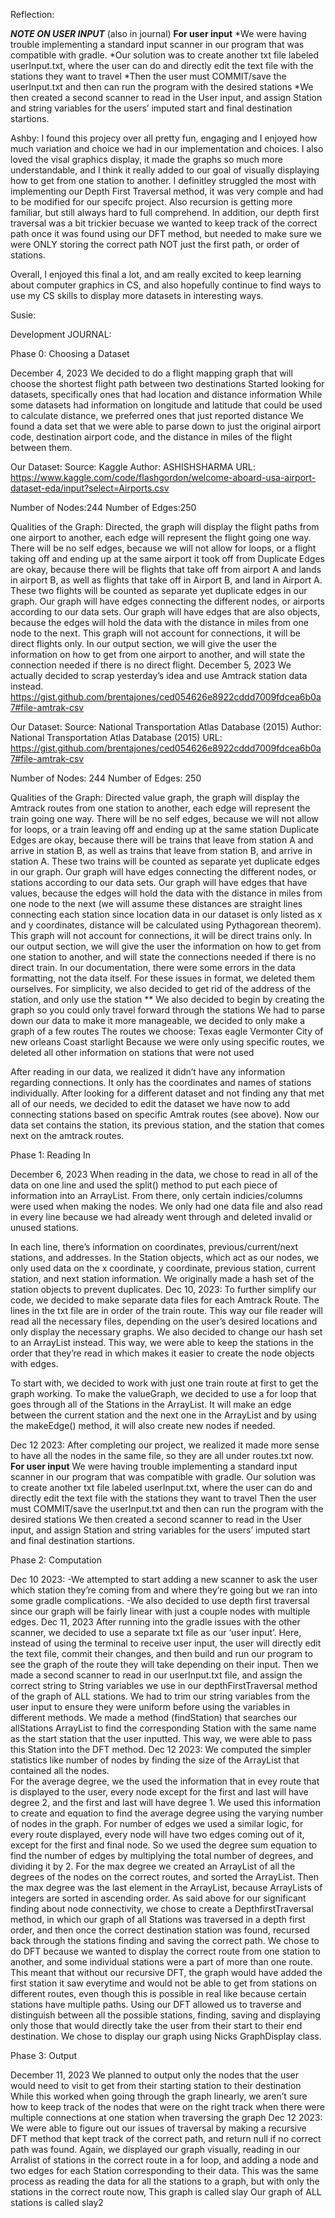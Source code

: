 Reflection:

***NOTE ON USER INPUT*** (also in journal)
****For user input****
*We were having trouble implementing a standard input scanner in our program that was compatible with gradle.
*Our solution was to create another txt file labeled userInput.txt, where the user can do and directly edit the text file with the stations they want to travel
*Then the user must COMMIT/save the userInput.txt and then can run the program with the desired stations
*We then created a second scanner to read in the User input, and assign Station and string variables for the users’ imputed start and final destination startions. 

Ashby:
I found this projecy over all pretty fun, engaging and I enjoyed how much variation and choice we had in our implementation and choices. I also loved the visal graphics display, it made the graphs so much more understandable, and I think it really added to our goal of visually displaying how to get from one station to another. I definitley struggled the most with implementing our Depth First Traversal method, it was very comple and had to be modified for our specifc project. Also recursion is getting more familiar, but still always hard to full comprehend. In addition, our depth first traversal was a bit trickier becuase we wanted to keep track of the correct path once it was found using our DFT method, but needed to make sure we were ONLY storing the correct path NOT just the first path, or order of stations.

Overall, I enjoyed this final a lot, and am really excited to keep learning about computer graphics in CS, and also hopefully continue to find ways to use my CS skills to display more datasets in interesting ways.

Susie:




Development JOURNAL:

Phase 0: Choosing a Dataset

December 4, 2023
We decided to do a flight mapping graph that will choose the shortest flight path between two destinations
Started looking for datasets, specifically ones that had location and distance information
While some datasets had information on longitude and latitude that could be used to calculate distance, we preferred ones that just reported distance
We found a data set that we were able to parse down to just the original airport code, destination airport code, and the distance in miles of the flight between them.

Our Dataset:
Source: Kaggle
Author: ASHISHSHARMA
URL: https://www.kaggle.com/code/flashgordon/welcome-aboard-usa-airport-dataset-eda/input?select=Airports.csv

Number of Nodes:244
Number of Edges:250

Qualities of the Graph:
Directed, the graph will display the flight paths from one airport to another, each edge will represent the flight going one way.
There will be no self edges, because we will not allow for loops, or a flight taking off and ending up at the same airport it took off from
Duplicate Edges are okay, because there will be flights that take off from airport A and lands in airport B, as well as flights that take off in Airport B, and land in Airport A. These two flights will be counted as separate yet duplicate edges in our graph.
Our graph will have edges connecting the different nodes, or airports according to our data sets. 
Our graph will have edges that are also objects, because the edges will hold the data with the distance in miles from one node to the next.
This graph will not account for connections, it will be direct flights only. In our output section, we will give the user the information on how to get from one airport to another, and will state the connection needed if there is no direct flight.
December 5, 2023
We actually decided to scrap yesterday’s idea and use Amtrack station data instead. https://gist.github.com/brentajones/ced054626e8922cddd7009fdcea6b0a7#file-amtrak-csv


Our Dataset:
Source: National Transportation Atlas Database (2015)
Author: National Transportation Atlas Database (2015)
URL: https://gist.github.com/brentajones/ced054626e8922cddd7009fdcea6b0a7#file-amtrak-csv

Number of Nodes: 244
Number of Edges: 250

Qualities of the Graph:
Directed value graph, the graph will display the Amtrack routes from one station to another, each edge will represent the train going one way.
There will be no self edges, because we will not allow for loops, or a train leaving off and ending up at the same station 
Duplicate Edges are okay, because there will be trains that leave from station A and arrive in station B, as well as trains that leave from station B, and arrive in station A. These two trains will be counted as separate yet duplicate edges in our graph.
Our graph will have edges connecting the different nodes, or stations according to our data sets. 
Our graph will have edges that have values, because the edges will hold the data with the distance in miles from one node to the next (we will assume these distances are straight lines connecting each station since location data in our dataset is only listed as x and y coordinates, distance will be calculated using Pythagorean theorem).
This graph will not account for connections, it will be direct trains only. In our output section, we will give the user the information on how to get from one station to another, and will state the connections needed if there is no direct train.
In our documentation, there were some errors in the data formatting, not the data itself. For these issues in format, we deleted them ourselves.
For simplicity, we also decided to get rid of the address of the station, and only use the station 
** We also decided to begin by creating the graph so you could only travel forward through the stations
We had to parse down our data to make it more manageable, we decided to only make a graph of a few routes
The routes we choose:
Texas eagle
Vermonter
City of new orleans
Coast starlight
Because we were only using specific routes, we deleted all other information on stations that were not used

After reading in our data, we realized it didn’t have any information regarding connections. It only has the coordinates and names of stations individually. After looking for a different dataset and not finding any that met all of our needs, we decided to edit the dataset we have now to add connecting stations based on specific Amtrak routes (see above).
Now our data set contains the station, its previous station, and the station that comes next on the amtrack routes. 

Phase 1: Reading In

December 6, 2023
When reading in the data, we chose to read in all of the data on one line and used the split() method to put each piece of information into an ArrayList. From there, only certain indicies/columns were used when making the nodes. We only had one data file and also read in every line because we had already went through and deleted invalid or unused stations. 

In each line, there’s information on coordinates, previous/current/next stations, and addresses. In the Station objects, which act as our nodes, we only used data on the x coordinate, y coordinate, previous station, current station, and next station information. We originally made a hash set of the station objects to prevent duplicates.
Dec 10, 2023:
To further simplify our code, we decided to make separate data files for each Amtrack Route. The lines in the txt file are in order of the train route. This way our file reader will read all the necessary files, depending on the user’s desired locations and only display the necessary graphs. We also decided to change our hash set to an ArrayList instead. This way, we were able to keep the stations in the order that they’re read in which makes it easier to create the node objects with edges. 

To start with, we decided to work with just one train route at first to get the graph working. To make the valueGraph, we decided to use a for loop that goes through all of the Stations in the ArrayList. It will make an edge between the current station and the next one in the ArrayList and by using the makeEdge() method, it will also create new nodes if needed. 

Dec 12 2023:
After completing our project, we realized it made more sense to have all the nodes in the same file, so they are all under routes.txt now.
****For user input****
We were having trouble implementing a standard input scanner in our program that was compatible with gradle.
Our solution was to create another txt file labeled userInput.txt, where the user can do and directly edit the text file with the stations they want to travel
Then the user must COMMIT/save the userInput.txt and then can run the program with the desired stations
We then created a second scanner to read in the User input, and assign Station and string variables for the users’ imputed start and final destination startions. 

Phase 2: Computation

Dec 10 2023:
-We attempted to start adding a new scanner to ask the user which station they’re coming from and where they’re going but we ran into some gradle complications. 
-We also decided to use depth first traversal since our graph will be fairly linear with just a couple nodes with multiple edges. 
Dec 11, 2023
After running into the gradle issues with the other scanner, we decided to use a separate txt file as our ‘user input’. Here, instead of using the terminal to receive user input, the user will directly edit the text file, commit their changes, and then build and run our program to see the graph of the route they will take depending on their input. 
Then we made a second scanner to read in our userInput.txt file, and assign the correct string to String variables we use in our depthFirstTraversal method of the graph of ALL stations.
We had to trim our string variables from the user input to ensure they were uniform before using the variables in different methods.
We made a method (findStation) that searches our allStations ArrayList to find the corresponding Station with the same name as the start station that the user inputted. This way, we were able to pass this Station into the DFT method.
Dec 12 2023:
We computed the simpler statistics like number of nodes by finding the size of the ArrayList that contained all the nodes.  
For the average degree, we the used the information that in evey route that is displayed to the user, every node except for the first and last will have degree 2, and the first and last will have degree 1. We used this information to create and equation to find the average degree using the varying number of nodes in the graph.
For number of edges we used a similar logic, for every route displayed, every node will have two edges coming out of it, except for the first and final node. So we used the degree sum equation to find the number of edges by multiplying the total number of degrees, and dividing it by 2.
For the max degree we created an ArrayList of all the degrees of the nodes on the correct routes, and sorted the ArrayList. Then the max degree was the last element in the ArrayList, because ArrayLists of integers are sorted in ascending order.
As said above for our significant finding about node connectivity, we chose to create a DepthfirstTraversal method, in which our graph of all Stations was traversed in a depth first order, and then once the correct destination station was found, recursed back through the stations finding and saving the correct path.
We chose to do DFT because we wanted to display the correct route from one station to another, and some individual stations were a part of more than one route. This meant that without our recursive DFT, the graph would have added the first station it saw everytime and would not be able to get from stations on different routes, even though this is possible in real like because certain stations have multiple paths.
Using our DFT allowed us to traverse and distinguish between all the possible stations, finding, saving and displaying only those that would directly take the user from their start to their end destination.
We chose to display our graph using Nicks GraphDisplay class.

Phase 3: Output

December 11, 2023
We planned to output only the nodes that the user would need to visit to get from their starting station to their destination
While this worked when going through the graph linearly, we aren’t sure how to keep track of the nodes that were on the right track when there were multiple connections at one station when traversing the graph
Dec 12 2023:
We were able to figure out our issues of traversal by making a recursive DFT method that kept track of the correct path, and return null if no correct path was found.
Again, we displayed our graph visually, reading in our Arralist of stations in the correct route in a for loop, and adding a node and two edges for each Station corresponding to their data. This was the same process as reading the data for all the stations to a graph, but with only the stations in the correct route now, 
This graph is called slay
Our graph of ALL stations is called slay2




